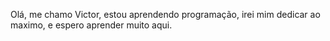 Olá, me chamo Victor, estou aprendendo programação, irei mim dedicar ao maximo, e espero aprender muito aqui.
